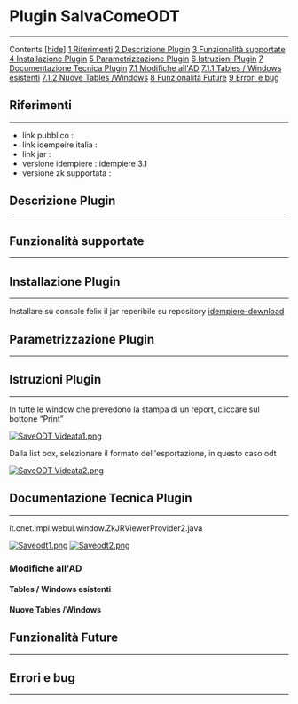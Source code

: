 # Plugin SalvaComeODT

---

  Contents  [[hide](http://192.168.178.102/index.php/Plugin_SalvaComeODT#)]   [1 Riferimenti](http://192.168.178.102/index.php/Plugin_SalvaComeODT#Riferimenti) [2 Descrizione Plugin](http://192.168.178.102/index.php/Plugin_SalvaComeODT#Descrizione_Plugin) [3 Funzionalità supportate](http://192.168.178.102/index.php/Plugin_SalvaComeODT#Funzionalit.C3.A0_supportate) [4 Installazione Plugin](http://192.168.178.102/index.php/Plugin_SalvaComeODT#Installazione_Plugin) [5 Parametrizzazione Plugin](http://192.168.178.102/index.php/Plugin_SalvaComeODT#Parametrizzazione_Plugin) [6 Istruzioni Plugin](http://192.168.178.102/index.php/Plugin_SalvaComeODT#Istruzioni_Plugin) [7 Documentazione Tecnica Plugin](http://192.168.178.102/index.php/Plugin_SalvaComeODT#Documentazione_Tecnica_Plugin)  [7.1 Modifiche all'AD](http://192.168.178.102/index.php/Plugin_SalvaComeODT#Modifiche_all.27AD)  [7.1.1 Tables / Windows esistenti](http://192.168.178.102/index.php/Plugin_SalvaComeODT#Tables_.2F_Windows_esistenti) [7.1.2 Nuove Tables /Windows](http://192.168.178.102/index.php/Plugin_SalvaComeODT#Nuove_Tables_.2FWindows)     [8 Funzionalità Future](http://192.168.178.102/index.php/Plugin_SalvaComeODT#Funzionalit.C3.A0_Future) [9 Errori e bug](http://192.168.178.102/index.php/Plugin_SalvaComeODT#Errori_e_bug)  

## Riferimenti

---

- link pubblico  :
- link idempeire italia  :
- link jar  :
- versione idempiere  : idempiere 3.1
- versione zk supportata :

## Descrizione Plugin

---

## Funzionalità supportate

---

## Installazione Plugin

---

Installare su console felix il jar reperibile su repository [idempiere-download](https://bitbucket.org/consulnet/idempiere-download)

## Parametrizzazione Plugin

---

## Istruzioni Plugin

---

In tutte le window che prevedono la stampa di un report, cliccare sul bottone “Print”

[![SaveODT Videata1.png](http://192.168.178.102/images/thumb/6/6b/SaveODT_Videata1.png/600px-SaveODT_Videata1.png)](http://192.168.178.102/index.php/File:SaveODT_Videata1.png)

Dalla list box, selezionare il formato dell'esportazione, in questo caso odt

[![SaveODT Videata2.png](http://192.168.178.102/images/thumb/3/35/SaveODT_Videata2.png/600px-SaveODT_Videata2.png)](http://192.168.178.102/index.php/File:SaveODT_Videata2.png)

## Documentazione Tecnica Plugin

---

it.cnet.impl.webui.window.ZkJRViewerProvider2.java

[![Saveodt1.png](http://192.168.178.102/images/5/59/Saveodt1.png)](http://192.168.178.102/index.php/File:Saveodt1.png) [![Saveodt2.png](http://192.168.178.102/images/c/c2/Saveodt2.png)](http://192.168.178.102/index.php/File:Saveodt2.png)

### Modifiche all'AD

#### Tables / Windows esistenti

#### Nuove Tables /Windows

## Funzionalità Future

---

## Errori e bug

---